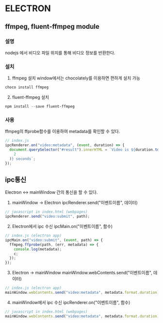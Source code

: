 # ELECTRON

## ffmpeg, fluent-ffmpeg module

### 설명

nodejs 에서 비디오 파일 위치를 통해 비디오 정보를 반환한다.

### 설치

1. ffmpeg 설치
   window에서는 chocolately를 이용하면 편하게 설치 가능

```powershell
choco install ffmpeg
```

2. fluent-ffmpeg 설치

```powershell
npm install --save fluent-ffmpeg
```

### 사용

ffmpeg의 ffprobe함수를 이용하여 metadata를 확인할 수 있다.

```javascript
// index.js
ipcRenderer.on("video:metadata", (event, duration) => {
  document.querySelector("#result").innerHTML = `Video is ${duration.toFixed(
    2
  )} seconds`;
});
```

## ipc통신

Electron <-> mainWindow 간의 통신을 할 수 있다.

1. mainWindow -> Electron
   ipcRenderer.send("이벤트이름", 데이터)

```javascript
// javascript in index.html (webpages)
ipcRenderer.send("video:submit", path);
```

2. Electron에서 ipc 수신
   ipcMain.on("이벤트이름", 함수)

```javascript
// index.js (electron app)
ipcMain.on("video:submit", (event, path) => {
  ffmpeg.ffprobe(path, (err, metadata) => {
    console.log(metadata);
    c;
  });
});
```

3. Electron -> mainWindow
   mainWindow.webContents.send("이벤트이름", 데이터)

```javascript
// index.js (electron app)
mainWindow.webContents.send("video:metadata", metadata.format.duration);
```

4. mainWindow에서 ipc 수신
   ipcRenderer.on("이벤트이름", 함수)

```javascript
// javascript in index.html (webpages)
mainWindow.webContents.send("video:metadata", metadata.format.duration);
```
